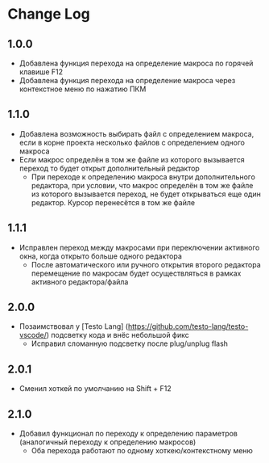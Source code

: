 # Change Log

## 1.0.0
- Добавлена функция перехода на определение макроса по горячей клавише F12
- Добавлена функция перехода на определение макроса через контекстное меню по нажатию ПКМ 

## 1.1.0
- Добавлена возможность выбирать файл с определением макроса, если в корне проекта несколько файлов с определением одного макроса
- Если макрос определён в том же файле из которого вызывается переход то будет открыт дополнительный редактор
    - При переходе к определению макроса внутри дополнительного редактора, при условии, что макрос определён в том же файле из которого вызывается переход, не будет открываться еще один редактор. Курсор перенесётся в том же файле

## 1.1.1
- Исправлен переход между макросами при переключении активного окна, когда открыто больше одного редактора
    - После автоматического или ручного открытия второго редактора перемещение по макросам будет осуществляться в рамках активного редактора/файла

## 2.0.0
- Позаимствовал у [Testo Lang] (https://github.com/testo-lang/testo-vscode/) подсветку кода и внёс небольшой фикс
    - Исправил сломанную подсветку после plug/unplug flash

## 2.0.1
- Сменил хоткей по умолчанию на Shift + F12

## 2.1.0
- Добавил функционал по переходу к определению параметров (аналогичный переходу к определению макросов)
    - Оба перехода работают по одному хоткею/контекстному меню